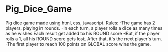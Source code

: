 # Pig_Dice_Game
Pig dice game made using html, css, javascript.
Rules:
-The game has 2 players, playing in rounds.
-In each turn, a player	rolls a dice as many times as he wishes.Each result get added to his ROUND score
-But, if the player rolls a 1, all his ROUND score gets lost. After that, it's the next player's turn.
-The first player to reach 100 points on GLOBAL score wins the game.
